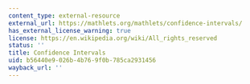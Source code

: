 ```yaml
---
content_type: external-resource
external_url: https://mathlets.org/mathlets/confidence-intervals/
has_external_license_warning: true
license: https://en.wikipedia.org/wiki/All_rights_reserved
status: ''
title: Confidence Intervals
uid: b56440e9-026b-4b76-9f0b-785ca2931456
wayback_url: ''
---
```

